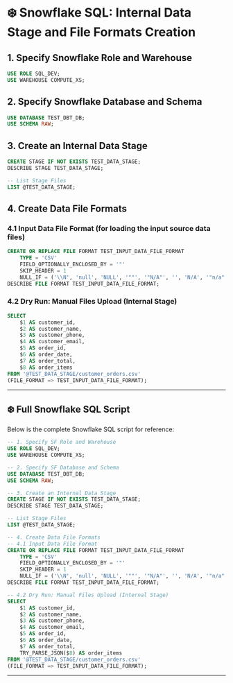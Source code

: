 # ❄️ Snowflake SQL: Internal Data Stage and File Formats Creation

## 1. Specify Snowflake Role and Warehouse
```sql
USE ROLE SQL_DEV;
USE WAREHOUSE COMPUTE_XS;
```

## 2. Specify Snowflake Database and Schema
```sql
USE DATABASE TEST_DBT_DB;
USE SCHEMA RAW;
```

## 3. Create an Internal Data Stage
```sql
CREATE STAGE IF NOT EXISTS TEST_DATA_STAGE;
DESCRIBE STAGE TEST_DATA_STAGE;

-- List Stage Files
LIST @TEST_DATA_STAGE;
```

## 4. Create Data File Formats
### 4.1 Input Data File Format (for loading the input source data files)
```sql
CREATE OR REPLACE FILE FORMAT TEST_INPUT_DATA_FILE_FORMAT
    TYPE = 'CSV'
    FIELD_OPTIONALLY_ENCLOSED_BY = '"'
    SKIP_HEADER = 1
    NULL_IF = ('\\N', 'null', 'NULL', '""', '"N/A"', '', 'N/A', '"n/a"', 'n/a');
DESCRIBE FILE FORMAT TEST_INPUT_DATA_FILE_FORMAT;
```

### 4.2 Dry Run: Manual Files Upload (Internal Stage)
```sql
SELECT 
    $1 AS customer_id,
    $2 AS customer_name,
    $3 AS customer_phone,
    $4 AS customer_email,
    $5 AS order_id,
    $6 AS order_date,
    $7 AS order_total,
    $8 AS order_items
FROM '@TEST_DATA_STAGE/customer_orders.csv'
(FILE_FORMAT => TEST_INPUT_DATA_FILE_FORMAT);
```

---

## ❄️ Full Snowflake SQL Script
Below is the complete Snowflake SQL script for reference:

```sql
-- 1. Specify SF Role and Warehouse
USE ROLE SQL_DEV;
USE WAREHOUSE COMPUTE_XS;

-- 2. Specify SF Database and Schema
USE DATABASE TEST_DBT_DB;
USE SCHEMA RAW;

-- 3. Create an Internal Data Stage
CREATE STAGE IF NOT EXISTS TEST_DATA_STAGE;
DESCRIBE STAGE TEST_DATA_STAGE;

-- List Stage Files
LIST @TEST_DATA_STAGE;

-- 4. Create Data File Formats
-- 4.1 Input Data File Format
CREATE OR REPLACE FILE FORMAT TEST_INPUT_DATA_FILE_FORMAT
    TYPE = 'CSV'
    FIELD_OPTIONALLY_ENCLOSED_BY = '"'
    SKIP_HEADER = 1
    NULL_IF = ('\\N', 'null', 'NULL', '""', '"N/A"', '', 'N/A', '"n/a"', 'n/a');
DESCRIBE FILE FORMAT TEST_INPUT_DATA_FILE_FORMAT;

-- 4.2 Dry Run: Manual Files Upload (Internal Stage)
SELECT 
    $1 AS customer_id,
    $2 AS customer_name,
    $3 AS customer_phone,
    $4 AS customer_email,
    $5 AS order_id,
    $6 AS order_date,
    $7 AS order_total,
    TRY_PARSE_JSON($8) AS order_items
FROM '@TEST_DATA_STAGE/customer_orders.csv'
(FILE_FORMAT => TEST_INPUT_DATA_FILE_FORMAT);
```

---
 
